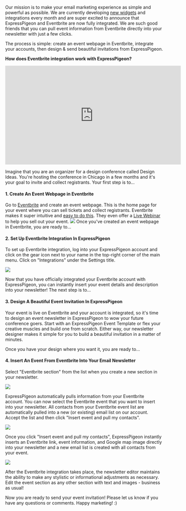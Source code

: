 Our mission is to make your email marketing
experience as simple and powerful as possible. We are currently
developing [new widgets](expresspigeon-launches-email-newsletter-widgets)
and integrations every month and are super excited to announce that ExpressPigeon and Eventbrite
are now fully integrated. We are such good friends that you can pull event information
from Eventbrite directly into your newsletter with just a few clicks.

The process is simple: create an event webpage in Eventbrite, integrate
your accounts, then design &amp; send beautiful invitations from
ExpressPigeon.

**How does Eventbrite integration work with ExpressPigeon?**

<iframe width="560" height="315" src="https://www.youtube.com/embed/gzdpX1OF1ag" frameborder="0" allowfullscreen></iframe>

Imagine that you are an organizer for a design conference called Design
Ideas. You&apos;re hosting the conference in Chicago in a few months and it&apos;s
your goal to invite and collect registrants. Your first step is to...

#### 1. Create An Event Webpage in Eventbrite

Go to [Eventbrite](http://eventbrite.com) and create an event webpage.
This is the home page for your event where you can sell tickets
and collect registrants.
Eventbrite makes it super intuitive and [easy to do this](https://www.eventbrite.com/features/).
They even offer a [Live Webinar](http://productdemo.eventbrite.com/)
to help you sell out your event.
![](${blog_base_url}/images/2013/Screen-Shot-2013-10-10-at-7.34.18-PM.png )
Once you&apos;ve created an event webpage in Eventbrite, you are ready to...

#### 2. Set Up Eventbrite Integration In ExpressPigeon

To set up Eventbrite integration, log into your ExpressPigeon account
and click on the gear icon next to your name in the top-right corner of
the main menu. Click on "Integrations" under the Settings title.

![](${blog_base_url}/images/2013/Selection_984.png )


Now that you have officially integrated your Eventbrite account with
ExpressPigeon, you can instantly insert your event details and
description into your newsletter! The next step is to...

#### 3. Design A Beautiful Event Invitation In ExpressPigeon

Your event is live on Eventbrite and your account is integrated, so it&apos;s
time to design an event newsletter in ExpressPigeon to wow your future
conference goers. Start with an ExpressPigeon Event Template or flex
your creative muscles and build one from scratch. Either way, our
newsletter designer makes it simple for you to build a beautiful
invitation in a matter of minutes.

Once you have your design where you want it, you are ready to...

#### 4. Insert An Event From Eventbrite Into Your Email Newsletter

Select "Eventbrite section" from the list when you create a new section
in your newsletter.

![](${blog_base_url}/images/2013/Screen-Shot-2013-10-09-at-6.12.24-PM.png )

ExpressPigeon automatically pulls information from your Eventbrite
account. You can now select the Eventbrite event that you want to insert
into your newsletter. All contacts from your Eventbrite event list are
automatically pulled into a new (or existing) email list on our account.
Accept the list and then click "Insert event and pull my
contacts".

![](${blog_base_url}/images/2013/Screen-Shot-2013-10-09-at-6.46.44-PM.png )

Once you click "Insert event and pull my
contacts", ExpressPigeon instantly inserts an Eventbrite link, event
information, and Google map image directly into your newsletter and a
new email list is created with all contacts from your event.

![](/blog/images/2013/Selection_999573.png )

After the Eventbrite integration takes place, the newsletter editor
maintains the ability to make any stylistic or informational adjustments
as necessary. Edit the event section as any other section with text and
images - business as usual!

Now you are ready to send your event invitation! Please let us know if
you have any questions or comments. Happy marketing! :)